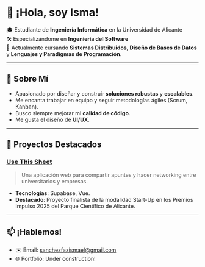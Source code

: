 <!--
¡Hola! Gracias por visitar mi perfil. 😊
-->

# 👋 ¡Hola, soy Isma!

🎓 Estudiante de **Ingeniería Informática** en la Universidad de Alicante  
🛠 Especializándome en **Ingeniería del Software**  
🌱 Actualmente cursando **Sistemas Distribuidos**, **Diseño de Bases de Datos** y **Lenguajes y Paradigmas de Programación**.

---

## 🚀 Sobre Mí

- Apasionado por diseñar y construir **soluciones robustas** y **escalables**.  
- Me encanta trabajar en equipo y seguir metodologías ágiles (Scrum, Kanban).  
- Busco siempre mejorar mi **calidad de código**.
- Me gusta el diseño de **UI/UX**.

---

## 📂 Proyectos Destacados

### [Use This Sheet](https://isfs2-ua.github.io/landing-usethisheet/)
> Una aplicación web para compartir apuntes y hacer networking entre universitarios y empresas.  
- **Tecnologías**: Supabase, Vue.
- **Destacado**: Proyecto finalista de la modalidad Start-Up en los Premios Impulso 2025 del Parque Científico de Alicante.

---

## 📫 ¡Hablemos!

- ✉️ Email: sanchezfazismael@gmail.com
- 🌐 Portfolio: Under construction!

<!--
Gracias por pasarte por aquí. ¡Conectemos y construyamos algo increíble! 🚀
==>
